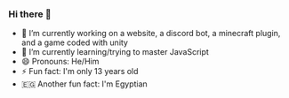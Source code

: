 ### Hi there 👋
- 🔭 I’m currently working on a website, a discord bot, a minecraft plugin, and a game coded with unity
- 🌱 I’m currently learning/trying to master JavaScript
- 😄 Pronouns: He/Him
- ⚡ Fun fact: I'm only 13 years old
- 🇪🇬 Another fun fact:  I'm Egyptian


<!--
**EndSpy/EndSpy** is a ✨ _special_ ✨ repository because its `README.md` (this file) appears on your GitHub profile.

Here are some ideas to get you started:

- 🔭 I’m currently working on ...
- 🌱 I’m currently learning ...
- 👯 I’m looking to collaborate on ...
- 🤔 I’m looking for help with ...
- 💬 Ask me about ...
- 📫 How to reach me: ...
- 😄 Pronouns: ...
- ⚡ Fun fact: ...
-->
